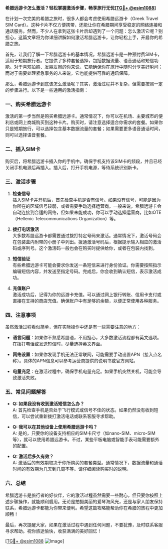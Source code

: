 **希腊远游卡怎么激活？轻松掌握激活步骤，畅享旅行无忧[[TG💪+ @esim1088](https://t.me/s/esim1088)]**

在计划一次完美的希腊之旅时，很多人都会考虑使用希腊远游卡（Greek Travel SIM Card）。这种卡片不仅方便携带，还能让你在希腊期间享受稳定的网络连接和通话服务。然而，不少人在拿到这张卡片后却遇到了一个问题：怎么激活它呢？别担心，这篇文章将为你详细讲解如何激活希腊远游卡，让你轻松上手，开启你的希腊之旅。

首先，让我们了解一下希腊远游卡的基本情况。希腊远游卡是一种预付费SIM卡，适用于短期旅行者。它提供了多种套餐选择，包括数据流量、语音通话和短信功能。对于喜欢拍照、发朋友圈的你来说，它能确保你在旅行中随时分享美好瞬间；而对于需要处理紧急事务的人来说，它也能提供可靠的通讯保障。

那么，希腊远游卡到底该怎么激活呢？其实，激活过程并不复杂，但需要按照一定的步骤进行。以下是一些通用的激活指南：

### 一、购买希腊远游卡

激活的第一步当然是购买希腊远游卡。通常情况下，你可以在机场、主要城市的便利店或网上商城购买到这种卡片。购买时，请注意选择适合你需求的套餐。如果你只是短期旅行，可以选择包含基本数据流量的套餐；如果需要更多语音通话时间，则可以选择语音套餐。

### 二、插入SIM卡

购买后，将希腊远游卡插入你的手机中。确保手机支持该SIM卡的频段，并且已经关闭手机电源后再插入。插入后，打开手机电源，等待系统识别新卡。

### 三、激活步骤

1. **检查信号**  
   插入SIM卡并开机后，首先检查手机是否有信号。如果没有信号，可能是因为你所在的区域信号较弱，或者需要手动选择运营商。一般来说，希腊远游卡会自动连接到合适的网络，但如果未能成功，你可以手动选择运营商，比如OTE（Hellenic Telecommunications Organization）等。

2. **拨打电话激活**  
   大多数希腊远游卡都需要通过拨打特定号码来激活。通常情况下，激活号码会在包装盒内附带的小册子中列出。拨通激活号码后，根据提示输入相应的激活码或序列号。这个激活码一般也会在购买时提供给你，或者在包装内找到。

3. **短信验证**  
   有些希腊远游卡可能会要求你发送一条短信来进行身份验证。你需要按照指示编辑短信内容，并发送至指定号码。完成后，你会收到确认短信，表示激活成功。

4. **充值账户**  
   激活成功后，记得为你的远游卡充值。可以通过网上银行转账、信用卡支付或直接在支持的商店充值。确保账户中有足够的余额，以便正常使用各种服务。

### 四、注意事项

虽然激活过程看似简单，但在实际操作中还是有一些需要注意的地方：

- **语言问题**：如果你不熟悉希腊语，不用担心，大多数激活流程都有英文选项。在拨打电话或发送短信时，尽量选择英文界面。
  
- **网络设置**：如果你发现手机无法正常联网，可能需要手动设置APN（接入点名称）。具体的APN信息可以参考运营商提供的说明书或官方网站。

- **电量充足**：在激活过程中，确保手机电量充足。如果手机突然关机，可能会导致激活失败。

### 五、常见问题解答

- **Q: 如果我没有收到激活短信怎么办？**  
  A: 首先检查手机是否处于飞行模式或信号不佳的状态。如果仍然没有收到短信，可以尝试重新拨打激活电话或联系客服寻求帮助。

- **Q: 我可以在其他设备上使用希腊远游卡吗？**  
  A: 是的，只要你的设备支持相应的SIM卡尺寸（如nano-SIM、micro-SIM等），就可以使用希腊远游卡。不过，某些平板电脑或智能手表可能需要额外的配置。

- **Q: 激活后多久有效？**  
  A: 激活后的有效期取决于你所购买的套餐类型。通常情况下，数据流量和通话时间的有效期为几天到几周不等。请仔细阅读购买时的说明。

### 六、总结

希腊远游卡是旅行者的好伙伴，它的激活过程虽然需要一些耐心，但只要你按照上述步骤操作，就能顺利启用。无论是拍摄美丽的爱琴海风光，还是与家人朋友保持联系，希腊远游卡都能为你带来便利。希望这篇攻略能帮助你在希腊的旅程中更加顺畅！

最后，再次提醒大家，如果在激活过程中遇到任何问题，不要犹豫，及时联系客服寻求帮助。祝你旅途愉快，收获满满的美好回忆！

[[TG💪+ @esim1088](https://t.me/s/esim1088) ![Image](https://i.postimg.cc/4NQfJmqS/Snipaste-2025-05-13-00-14-12.png)]